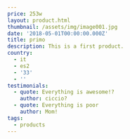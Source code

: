 ```yaml
---
price: 253w
layout: product.html
thumbnail: /assets/img/image001.jpg
date: '2018-05-01T00:00:00.000Z'
title: primo
description: This is a first product.
country:
  - it
  - es2
  - '33'
  - ''
testimonials:
  - quote: Everything is awesome!?
    author: ciccio?
  - quote: Everything is poor
    author: Mom!
tags:
  - products
---
```


